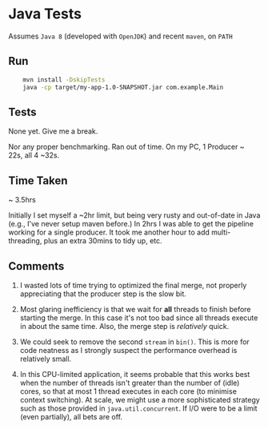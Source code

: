 # Java Tests

Assumes `Java 8` (developed with `OpenJDK`) and recent `maven`, on `PATH`

## Run

```bash
    mvn install -DskipTests
    java -cp target/my-app-1.0-SNAPSHOT.jar com.example.Main
```

## Tests

None yet.  Give me a break.

Nor any proper benchmarking.  Ran out of time.  On my PC, 1 Producer ~ 22s, all 4 ~32s.

## Time Taken

~ 3.5hrs

Initially I set myself a ~2hr limit, but being very rusty and out-of-date in Java (e.g., I've never setup maven before.)  In 2hrs I was able to get the pipeline working for a single producer.  It took me another hour to add multi-threading, plus an extra 30mins to tidy up, etc.

## Comments

1. I wasted lots of time trying to optimized the final merge, not properly appreciating that the producer step is the slow bit.

1. Most glaring inefficiency is that we wait for **all** threads to finish before starting the merge.  In this case it's not too bad since all threads execute in about the same time. Also, the merge step is *relatively* quick.

1. We could seek to remove the second `stream` in `bin()`.  This is more for code neatness as I strongly suspect the performance overhead is relatively small.

1. In this CPU-limited application, it seems probable that this works best when the number of threads isn't greater than the number of (idle) cores, so that at most 1 thread executes in each core (to minimise context switching).  At scale, we might use a more sophisticated strategy such as those provided in `java.util.concurrent`.  If I/O were to be a limit (even partially), all bets are off.